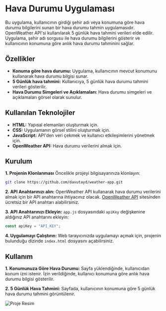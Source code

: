# Hava Durumu Uygulaması

Bu uygulama, kullanıcının girdiği şehir adı veya konumuna göre hava durumu bilgilerini sunan bir hava durumu tahmin uygulamasıdır. OpenWeather API'si kullanılarak 5 günlük hava tahmini verileri elde edilir. Uygulama, şehir adı sorgusu ile hava durumu bilgilerini gösterir ve kullanıcının konumuna göre anlık hava durumu tahminini sağlar.

## Özellikler

- **Konuma göre hava durumu:** Uygulama, kullanıcının mevcut konumunu kullanarak hava durumu bilgisi sunar.
- **5 Günlük hava tahmini:** Kullanıcıya, 5 günlük hava durumu tahmini verileri gösterilir.
- **Hava Durumu Simgeleri ve Açıklamaları:** Hava durumu simgeleri ve açıklamaları görsel olarak sunulur.

## Kullanılan Teknolojiler

- **HTML:** Yapısal elemanları oluşturmak için.
- **CSS:** Uygulamanın görsel stilini oluşturmak için.
- **JavaScript:** API'den veri çekmek ve kullanıcı etkileşimlerini yönetmek için.
- **OpenWeather API:** Hava durumu verilerini almak için.

## Kurulum

**1. Projenin Klonlanması**
Öncelikle projeyi bilgisayarınıza klonlayın:

```bash
git clone https://github.com/davutayd/weather-app.git
```

**2. API Anahtarınızı alın:**
OpenWeather API kullanarak hava durumu verilerini almak için bir API anahtarına ihtiyacınız olacak. [OpenWeather API](https://openweathermap.org/api) sitesinden ücretsiz bir API anahtarı alabilirsiniz.

**3. API Anahtarınızı Ekleyin:**
`app.js` dosyasındaki `apiKey` değişkenine aldığınız API anahtarını ekleyin:

```javascript
const apiKey = "API_KEY";
```

**4. Uygulamayı Çalıştırın:**
Web tarayıcınızda uygulamayı açmak için, projenin bulunduğu dizinde `index.html` dosyasını açabilirsiniz.

## Kullanım

**1. Konumunuza Göre Hava Durumu:** Sayfa yüklendiğinde, kullanıcıdan konum izni istenir. İzin verildiğinde, kullanıcı konumuna göre anlık hava durumu bilgisi gösterilir.

**2. 5 Günlük Hava Tahmini:** Sayfada, kullanıcının konumuna göre 5 günlük hava durumu tahmini görüntülenir.

![Proje Resim](.vscode/Ekran%20görüntüsü%202025-01-09%20035656.png)
